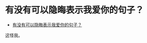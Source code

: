 # 有没有可以隐晦表示我爱你的句子？

- [有没有可以隐晦表示我爱你的句子？](https://www.zhihu.com/question/406378364/answer/1617786853)


这怪我。